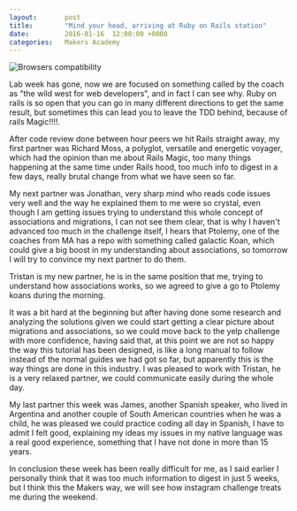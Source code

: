 ```yaml
---
layout:       post
title:        "Mind your head, arriving at Ruby on Rails station"
date:         2016-01-16  12:00:00 +0000
categories:   Makers Academy
---
```


<img
  src="https://www.dropbox.com/s/j48us6b37383ew2/Rails.png?dl=1"
  alt="Browsers compatibility">

Lab week has gone, now we are focused on something called by the coach as "the wild west for web developers", and in fact I can see why. Ruby on rails is so open that you can go in many different directions to get the same result, but sometimes this can lead you to leave the TDD behind, because of rails Magic!!!!.

After code review done between hour peers we hit Rails straight away, my first partner was Richard Moss, a polyglot, versatile and energetic voyager, which had the opinion than me about Rails Magic, too many things happening at the same time under Rails hood, too much info to digest in a few days, really brutal change from what we have seen so far.

My next partner was Jonathan, very sharp mind who reads code issues very well and the way he explained them to me were so crystal, even though I am getting issues trying to understand this whole concept of associations and migrations, I can not see them clear, that is why I haven't advanced too much in the challenge itself, I hears that Ptolemy, one of the coaches from MA has a repo with something called galactic Koan, which could give a big boost in my understanding about associations, so tomorrow I will try to convince my next partner to do them.

Tristan is my new partner, he is in the same position that me, trying to understand how associations works, so we agreed to give a go to Ptolemy koans during the morning.

It was a bit hard at the beginning but after having done some research and analyzing the solutions given we could start getting a clear picture about migrations and associations, so we could move back to the yelp challenge with more confidence, having said that, at this point we are not so happy the way this tutorial has been designed, is like a long manual to follow instead of the normal guides we had got so far, but apparently this is the way things are done in this industry. I was pleased to work with Tristan, he is a very relaxed partner, we could communicate easily during the whole day.

My last partner this week was James, another Spanish speaker, who lived in Argentina and another couple of South American countries when he was a child, he was pleased we could practice coding all day in Spanish, I have to admit I felt good, explaining my ideas my issues in my native language was a real good experience, something that I have not done in more than 15 years.

In conclusion these week has been really difficult for me, as I said earlier I personally think that it was too much information to digest in just 5 weeks, but I think this the Makers way, we will see how instagram challenge treats me during the weekend.
